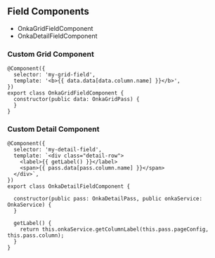 ## Field Components

- OnkaGridFieldComponent
- OnkaDetailFieldComponent

### Custom Grid Component

```
@Component({
  selector: 'my-grid-field',
  template: '<b>{{ data.data[data.column.name] }}</b>',
})
export class OnkaGridFieldComponent {
  constructor(public data: OnkaGridPass) {    
  }
}

```

### Custom Detail Component

```
@Component({
  selector: 'my-detail-field',
  template: `<div class="detail-row">
    <label>{{ getLabel() }}</label>
    <span>{{ pass.data[pass.column.name] }}</span>
  </div>`,
})
export class OnkaDetailFieldComponent {

  constructor(public pass: OnkaDetailPass, public onkaService: OnkaService) {
  }

  getLabel() {
    return this.onkaService.getColumnLabel(this.pass.pageConfig, this.pass.column);
  }
}


```
